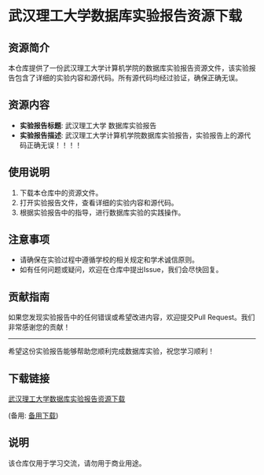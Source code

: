 # 武汉理工大学数据库实验报告资源下载

## 资源简介

本仓库提供了一份武汉理工大学计算机学院的数据库实验报告资源文件，该实验报告包含了详细的实验内容和源代码。所有源代码均经过验证，确保正确无误。

## 资源内容

- **实验报告标题**: 武汉理工大学 数据库实验报告
- **实验报告描述**: 武汉理工大学计算机学院数据库实验报告，实验报告上的源代码正确无误！！！！

## 使用说明

1. 下载本仓库中的资源文件。
2. 打开实验报告文件，查看详细的实验内容和源代码。
3. 根据实验报告中的指导，进行数据库实验的实践操作。

## 注意事项

- 请确保在实验过程中遵循学校的相关规定和学术诚信原则。
- 如有任何问题或疑问，欢迎在仓库中提出Issue，我们会尽快回复。

## 贡献指南

如果您发现实验报告中的任何错误或希望改进内容，欢迎提交Pull Request。我们非常感谢您的贡献！

---

希望这份实验报告能够帮助您顺利完成数据库实验，祝您学习顺利！

## 下载链接
[武汉理工大学数据库实验报告资源下载](https://pan.quark.cn/s/1c6f986874bc) 

(备用: [备用下载](https://pan.baidu.com/s/1exzXUIPyXLT8oNl04yfQ_w?pwd=1234))

## 说明

该仓库仅用于学习交流，请勿用于商业用途。
